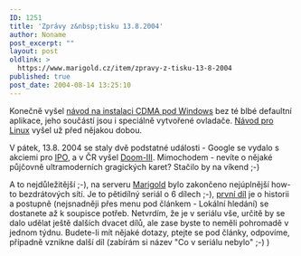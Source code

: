 ```yaml
---
ID: 1251
title: 'Zprávy z&nbsp;tisku 13.8.2004'
author: Noname
post_excerpt: ""
layout: post
oldlink: >
  https://www.marigold.cz/item/zpravy-z-tisku-13-8-2004
published: true
post_date: 2004-08-14 13:25:10
---
```

<p>
Konečně vyšel <a href="http://www.superveci.cz/view.php?cisloclanku=2004081301">návod na instalaci CDMA pod Windows</a> bez té blbé defaultní aplikace, jeho součástí jsou i speciálně vytvořené ovladače. <a href="http://www.root.cz/clanek/2334">Návod pro Linux</a> vyšel už před nějakou dobou.</p>
<p>
V pátek, 13.8. 2004 se staly dvě podstatné události - Google se vydalo s akciemi pro <a href="http://ipo.google.com">IPO</a>, a v ČR vyšel <a href="http://www.doupe.cz/PChry/Ar.asp?ARI=108166&amp;CAI=2126">Doom-III</a>. Mimochodem - nevíte o nějaké půjčovně ultramoderních gragických karet? Stačilo by na víkend ;-)</p>
<p>
A to nejdůležitější ;-), na serveru <a href="http://www.marigold.cz">Marigold</a> bylo zakončeno nejúplnější how-to bezdrátových sítí. Je to pětidílný seriál o 6 dílech ;-), <a href="/item/chci-bezdratovou-sit-1">první díl</a> je o historii a postupně (nejsnadněji přes menu pod článkem - Lokální hledání) se dostanete až k soupisce potřeb. Netvrdím, že je v seriálu vše, určitě by se dalo udělat ještě dalších dvacet dílů, ale zase byste to neměli pohromadě v jednom týdnu. Budete-li mít nějaké dotazy, ptejte se pod články, odpovíme, případně vznikne další díl (zabírám si název "Co v seriálu nebylo" ;-) )</p>

